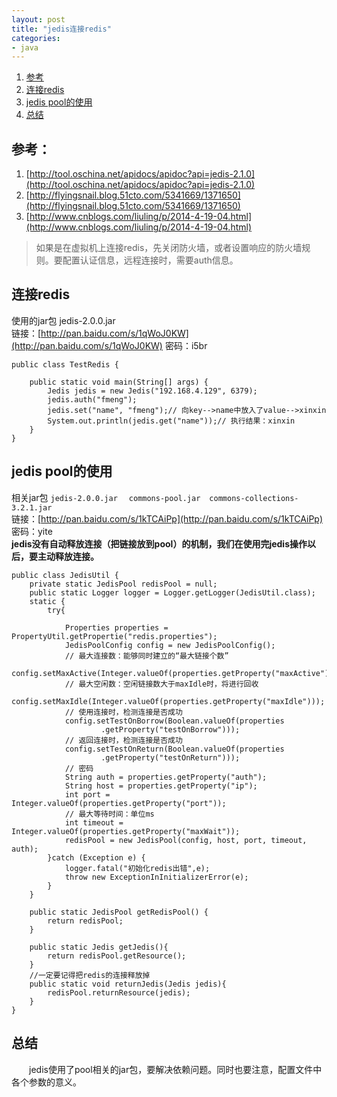 ```yaml
---
layout: post
title: "jedis连接redis"
categories:
- java
---
```


1. <a href="#links">参考</a>
2. <a href="#connect-redis">连接redis</a>
3. <a href="#redis-pool">jedis pool的使用</a>
4. <a href="#sumup">总结</a>
<a name="links"></a>
## 参考： ##

1. [http://tool.oschina.net/apidocs/apidoc?api=jedis-2.1.0](http://tool.oschina.net/apidocs/apidoc?api=jedis-2.1.0)
1. [http://flyingsnail.blog.51cto.com/5341669/1371650](http://flyingsnail.blog.51cto.com/5341669/1371650)
2. [http://www.cnblogs.com/liuling/p/2014-4-19-04.html](http://www.cnblogs.com/liuling/p/2014-4-19-04.html)

>如果是在虚拟机上连接redis，先关闭防火墙，或者设置响应的防火墙规则。要配置认证信息，远程连接时，需要auth信息。

<a name="connect-redis"></a>
## 连接redis ##
使用的jar包   jedis-2.0.0.jar<br/>
链接：[http://pan.baidu.com/s/1qWoJ0KW](http://pan.baidu.com/s/1qWoJ0KW) 密码：i5br

	public class TestRedis {
	
		public static void main(String[] args) {
			Jedis jedis = new Jedis("192.168.4.129", 6379);
			jedis.auth("fmeng");
			jedis.set("name", "fmeng");// 向key-->name中放入了value-->xinxin
			System.out.println(jedis.get("name"));// 执行结果：xinxin
		}
	}

<a name="redis-pool"></a>
## jedis pool的使用 ##

相关jar包 `jedis-2.0.0.jar`&emsp; `commons-pool.jar`&emsp;`commons-collections-3.2.1.jar`<br/>
链接：[http://pan.baidu.com/s/1kTCAiPp](http://pan.baidu.com/s/1kTCAiPp) 密码：yite<br/>
**jedis没有自动释放连接（把链接放到pool）的机制，我们在使用完jedis操作以后，要主动释放连接。**


	public class JedisUtil {
		private static JedisPool redisPool = null;
		public static Logger logger = Logger.getLogger(JedisUtil.class);
		static {
			try{
				
				Properties properties = PropertyUtil.getPropertie("redis.properties");
				JedisPoolConfig config = new JedisPoolConfig();
				// 最大连接数：能够同时建立的“最大链接个数”
				config.setMaxActive(Integer.valueOf(properties.getProperty("maxActive")));
				// 最大空闲数：空闲链接数大于maxIdle时，将进行回收
				config.setMaxIdle(Integer.valueOf(properties.getProperty("maxIdle")));
				// 使用连接时，检测连接是否成功
				config.setTestOnBorrow(Boolean.valueOf(properties
						.getProperty("testOnBorrow")));
				// 返回连接时，检测连接是否成功
				config.setTestOnReturn(Boolean.valueOf(properties
						.getProperty("testOnReturn")));
				// 密码
				String auth = properties.getProperty("auth");
				String host = properties.getProperty("ip");
				int port = Integer.valueOf(properties.getProperty("port"));
				// 最大等待时间：单位ms
				int timeout = Integer.valueOf(properties.getProperty("maxWait"));
				redisPool = new JedisPool(config, host, port, timeout, auth);
			}catch (Exception e) {
				logger.fatal("初始化redis出错",e);
				throw new ExceptionInInitializerError(e);
			}
		}
		
		public static JedisPool getRedisPool() {
			return redisPool;
		}
		
		public static Jedis getJedis(){
			return redisPool.getResource();
		}
		//一定要记得把redis的连接释放掉
		public static void returnJedis(Jedis jedis){
			redisPool.returnResource(jedis);
		}
	}

<a name="sumup"></a>
## 总结 ##

&emsp;&emsp;jedis使用了pool相关的jar包，要解决依赖问题。同时也要注意，配置文件中各个参数的意义。